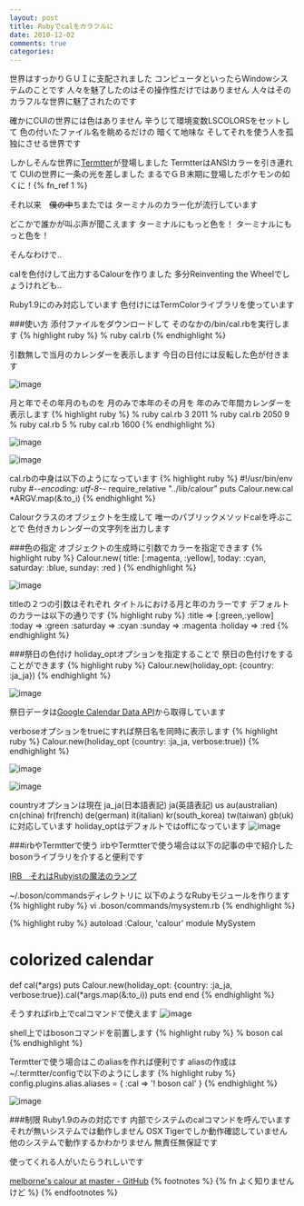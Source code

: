 ```yaml
---
layout: post
title: Rubyでcalをカラフルに
date: 2010-12-02
comments: true
categories:
---
```



世界はすっかりＧＵＩに支配されました
コンピュータといったらWindowシステムのことです
人々を魅了したのはその操作性だけではありません
人々はそのカラフルな世界に魅了されたのです

確かにCUIの世界には色はありません
辛うじて環境変数LSCOLORSをセットして
色の付いたファイル名を眺めるだけの
暗くて地味な
そしてそれを使う人を孤独にさせる世界です

しかしそんな世界に[Termtter](http://termtter.org/)が登場しました
TermtterはANSIカラーを引き連れて
CUIの世界に一条の光を差しました
まるでＧＢ末期に登場したポケモンの如くに！{% fn_ref 1 %}

それ以来　<del datetime="2010-12-02T22:19:40+09:00">僕の中</del>ちまたでは
ターミナルのカラー化が流行しています

[](/2010/11/07/notitle/) 

どこかで誰かが叫ぶ声が聞こえます
ターミナルにもっと色を！
ターミナルにもっと色を！

そんなわけで..

calを色付けして出力するCalourを作りました
多分Reinventing the Wheelでしょうけれども..

Ruby1.9にのみ対応しています
色付けにはTermColorライブラリを使っています

###使い方
添付ファイルをダウンロードして
そのなかの/bin/cal.rbを実行します
{% highlight ruby %}
% ruby cal.rb
{% endhighlight %}

引数無しで当月のカレンダーを表示します
今日の日付には反転した色が付きます

![image](http://img.f.hatena.ne.jp/images/fotolife/k/keyesberry/20101202/20101202215308.png)


月と年でその年月のものを
月のみで本年のその月を
年のみで年間カレンダーを表示します
{% highlight ruby %}
% ruby cal.rb 3 2011
% ruby cal.rb 2050 9
% ruby cal.rb 5
% ruby cal.rb 1600
{% endhighlight %}

![image](http://img.f.hatena.ne.jp/images/fotolife/k/keyesberry/20101202/20101202215257.png)

![image](http://img.f.hatena.ne.jp/images/fotolife/k/keyesberry/20101202/20101202215258.png)


cal.rbの中身は以下のようになっています
{% highlight ruby %}
#!/usr/bin/env ruby
#-*-encoding: utf-8-*-
require_relative "../lib/calour"
puts Calour.new.cal *ARGV.map(&:to_i)
{% endhighlight %}

Calourクラスのオブジェクトを生成して
唯一のパブリックメソッドcalを呼ぶことで
色付きカレンダーの文字列を出力します

###色の指定
オブジェクトの生成時に引数でカラーを指定できます
{% highlight ruby %}
Calour.new( title: [:magenta, :yellow],
            today: :cyan,
            saturday: :blue,
            sunday: :red )
{% endhighlight %}

![image](http://img.f.hatena.ne.jp/images/fotolife/k/keyesberry/20101202/20101202215259.png)


titleの２つの引数はそれぞれ
タイトルにおける月と年のカラーです
デフォルトのカラーは以下の通りです
{% highlight ruby %}
  :title =>  [:green,:yellow]
  :today =>  :green
  :saturday =>  :cyan
  :sunday =>  :magenta
  :holiday =>  :red
{% endhighlight %}

###祭日の色付け
holiday_optオプションを指定することで
祭日の色付けをすることができます
{% highlight ruby %}
Calour.new(holiday_opt: {country: :ja_ja})
{% endhighlight %}

![image](http://img.f.hatena.ne.jp/images/fotolife/k/keyesberry/20101202/20101202215301.png)


祭日データは[Google Calendar Data API](http://code.google.com/apis/calendar/)から取得しています

verboseオプションをtrueにすれば祭日名を同時に表示します
{% highlight ruby %}
Calour.new(holiday_opt {country: :ja_ja, verbose:true})
{% endhighlight %}

![image](http://img.f.hatena.ne.jp/images/fotolife/k/keyesberry/20101202/20101202215302.png)

![image](http://img.f.hatena.ne.jp/images/fotolife/k/keyesberry/20101202/20101202215303.png)


countryオプションは現在 ja_ja(日本語表記) ja(英語表記) us
au(australian) cn(china) fr(french) de(german) it(italian)
kr(south_korea) tw(taiwan) gb(uk) に対応しています
holiday_optはデフォルトではoffになっています
![image](http://img.f.hatena.ne.jp/images/fotolife/k/keyesberry/20101202/20101202215304.png)


###irbやTermtterで使う
irbやTermtterで使う場合は以下の記事の中で紹介した
bosonライブラリを介すると便利です

[IRB　それはRubyistの魔法のランプ](/2010/11/16/IRB-Rubyist/) 

~/.boson/commandsディレクトリに
以下のようなRubyモジュールを作ります
{% highlight ruby %}
 vi .boson/commands/mysystem.rb
{% endhighlight %}

{% highlight ruby %}
autoload :Calour, 'calour'
module MySystem
  # colorized calendar
  def cal(*args)
    puts Calour.new(holiday_opt: {country: :ja_ja, verbose:true}).cal(*args.map(&:to_i))
    puts
  end
end
{% endhighlight %}

そうすればirb上でcalコマンドで使えます
![image](http://img.f.hatena.ne.jp/images/fotolife/k/keyesberry/20101202/20101202215305.png)


shell上ではbosonコマンドを前置します
{% highlight ruby %}
% boson cal
{% endhighlight %}

Termtterで使う場合はこのaliasを作れば便利です
aliasの作成は~/.termtter/configで以下のようにします
{% highlight ruby %}
config.plugins.alias.aliases = {
    :cal => '! boson cal'
}
{% endhighlight %}

![image](http://img.f.hatena.ne.jp/images/fotolife/k/keyesberry/20101202/20101202215307.png)


###制限
Ruby1.9のみの対応です
内部でシステムのcalコマンドを呼んでいます
それが無いシステムでは動作しません
OSX Tigerでしか動作確認していません
他のシステムで動作するかわかりません
無責任無保証です

使ってくれる人がいたらうれしいです

[melborne's calour at master - GitHub](https://github.com/melborne/calour)
{% footnotes %}
   {% fn よく知りませんけど %}
{% endfootnotes %}
